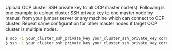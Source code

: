Upload OCP cluster SSH private key to all OCP master node(s). Following is one example to upload cluster SSH private key to one master node by manual from your jumper server or any machine which can connect to OCP cluster. Repeat same configuration for other master nodes if target OCP cluster is multiple nodes.

```bash
$ scp -i your_cluster_ssh_private_key your_cluster_ssh_private_key core@your_cluster_node_ip:~/.ssh/id_rsa
$ ssh -i your_cluster_ssh_private_key your_cluster_ssh_private_key core@cluster_master_node_ip chmod 600 /var/home/core/.ssh/id_rsa
```